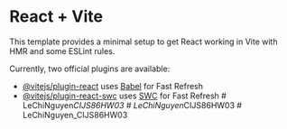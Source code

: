 # React + Vite

This template provides a minimal setup to get React working in Vite with HMR and some ESLint rules.

Currently, two official plugins are available:

- [@vitejs/plugin-react](https://github.com/vitejs/vite-plugin-react/blob/main/packages/plugin-react/README.md) uses [Babel](https://babeljs.io/) for Fast Refresh
- [@vitejs/plugin-react-swc](https://github.com/vitejs/vite-plugin-react-swc) uses [SWC](https://swc.rs/) for Fast Refresh
#   L e C h i N g u y e n _ C I J S 8 6 H W 0 3  
 #   L e C h i N g u y e n _ C I J S 8 6 H W 0 3  
 #   L e C h i N g u y e n _ C I J S 8 6 H W 0 3  
 
